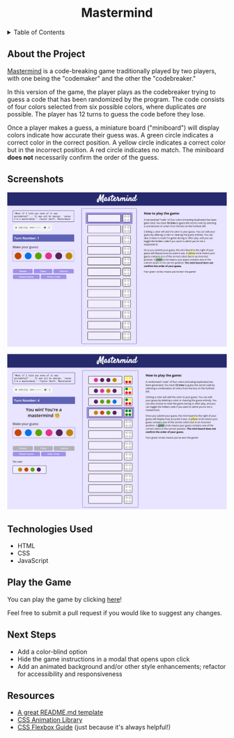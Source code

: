 <a name="readme-top"></a>

<h1 align="center">Mastermind</h1>

<!-- TABLE OF CONTENTS -->
<details>
  <summary>Table of Contents</summary>
  <ol>
    <li><a href="#about-the-project">About the Project</a></li>
    <li><a href="#screenshots">Screenshots</a></li>
    <li><a href="#technologies-used">Technologies Used</li>
    <li><a href="#play-the-game">Play the Game</a></li>
    <li><a href="#next-steps">Next Steps</a></li>
    <li><a href="#resources">Resources</a></li>
  </ol>
</details>

## About the Project

[Mastermind](<https://en.wikipedia.org/wiki/Mastermind_(board_game)>) is a code-breaking game traditionally played by two players, with one being the "codemaker" and the other the "codebreaker."

In this version of the game, the player plays as the codebreaker trying to guess a code that has been randomized by the program. The code consists of four colors selected from six possible colors, where duplicates _are_ possible. The player has 12 turns to guess the code before they lose.

Once a player makes a guess, a miniature board ("miniboard") will display colors indicate how accurate their guess was. A green circle indicates a correct color in the correct position. A yellow circle indicates a correct color but in the incorrect position. A red circle indicates no match. The miniboard **does not** necessarily confirm the order of the guess.

## Screenshots

![Screenshot of the game at start, added in the Markdown.](assets/screenshot.png)

![Screenshot of the game after a victory with the code shown, added in Markdown.](assets/screenshot2.png)

## Technologies Used

- HTML
- CSS
- JavaScript

## Play the Game

You can play the game by clicking [here](https://lehelen19.github.io/mastermind/)!

Feel free to submit a pull request if you would like to suggest any changes.

## Next Steps

- Add a color-blind option
- Hide the game instructions in a modal that opens upon click
- Add an animated background and/or other style enhancements; refactor for accessibility and responsiveness

## Resources

- [A great README.md template](https://github.com/othneildrew/Best-README-Template)
- [CSS Animation Library](https://animate.style/)
- [CSS Flexbox Guide](https://css-tricks.com/snippets/css/a-guide-to-flexbox/) (just because it's always helpful!)
